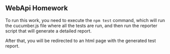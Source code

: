 ## WebApi Homework

To run this work, you need to execute the `npm test` command, which will run the cucumber.js file where all the tests are run, and then run the reporter script that will generate a detailed report.

After that, you will be redirected to an html page with the generated test report.
